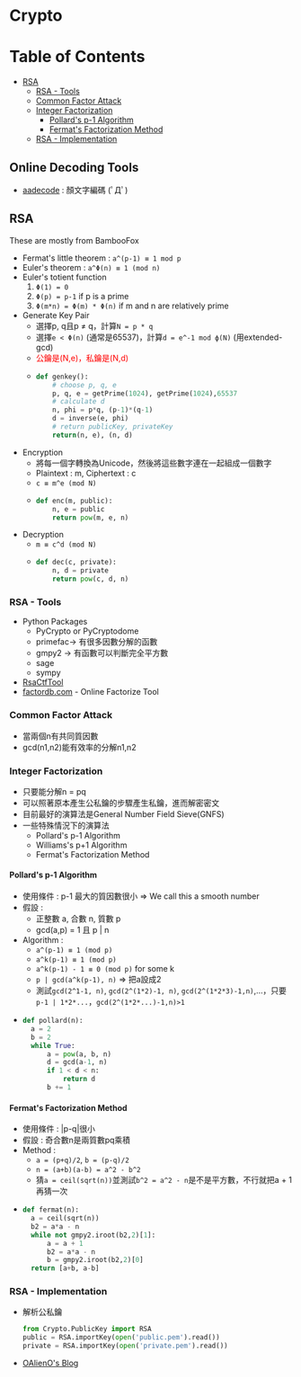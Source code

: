 # Crypto

# Table of Contents
* [RSA](#RSA)
  * [RSA - Tools](#RSA---Tools)
  * [Common Factor Attack](#Common-Factor-Attack)
  * [Integer Factorization](#Integer-Factorization)
    * [Pollard's p-1 Algorithm](#Pollard's-p-1-Algorithm)
    * [Fermat's Factorization Method](#Fermat's-Factorization-Method)
  * [RSA - Implementation](#RSA---Implementation)

## Online Decoding Tools
* [aadecode](https://cat-in-136.github.io/2010/12/aadecode-decode-encoded-as-aaencode.html) : 顏文字編碼 (ﾟДﾟ)

## RSA
These are mostly from BambooFox
* Fermat's little theorem : `a^(p-1) ≡ 1 mod p`
* Euler's theorem : `a^Φ(n) ≡ 1 (mod n)`
* Euler's totient function
  1. `Φ(1) = 0`
  2. `Φ(p) = p-1` if p is a prime
  3. `Φ(m*n) = Φ(m) * Φ(n)` if m and n are relatively prime
* Generate Key Pair
  * 選擇p, q且p ≠ q，計算`N = p * q`
  * 選擇`e < Φ(n)` (通常是65537)，計算`d = e^-1 mod ф(N)` (用extended-gcd)
  * <span style="color:red">公鑰是(N,e)，私鑰是(N,d)</span>
  * ```python
    def genkey():
        # choose p, q, e
        p, q, e = getPrime(1024), getPrime(1024),65537
        # calculate d
        n, phi = p*q, (p-1)*(q-1)
        d = inverse(e, phi)
        # return publicKey, privateKey
        return(n, e), (n, d)
    ```
* Encryption
  * 將每一個字轉換為Unicode，然後將這些數字連在一起組成一個數字
  * Plaintext : m, Ciphertext : c
  * `c ≡ m^e (mod N)`
  * ```python
    def enc(m, public):
        n, e = public
        return pow(m, e, n)
    ```
* Decryption
  * `m ≡ c^d (mod N)`
  * ```python
    def dec(c, private):
        n, d = private
        return pow(c, d, n)
    ```

### RSA - Tools
* Python Packages
  * PyCrypto or PyCryptodome
  * primefac-> 有很多因數分解的函數
  * gmpy2 -> 有函數可以判斷完全平方數
  * sage
  * sympy
* [RsaCtfTool](https://github.com/Ganapati/RsaCtfTool)
* [factordb.com](http://factordb.com/) - Online Factorize Tool

### Common Factor Attack
* 當兩個n有共同質因數
* gcd(n1,n2)能有效率的分解n1,n2

### Integer Factorization
* 只要能分解n = pq
* 可以照著原本產生公私鑰的步驟產生私鑰，進而解密密文
* 目前最好的演算法是General Number Field Sieve(GNFS)
* 一些特殊情況下的演算法
  * Pollard's p-1 Algorithm
  * Williams's p+1 Algorithm
  * Fermat's Factorization Method

#### Pollard's p-1 Algorithm
* 使用條件 : p-1 最大的質因數很小 => We call this a smooth number
* 假設 :
  * 正整數 a, 合數 n, 質數 p
  * gcd(a,p) = 1 且 p | n
* Algorithm :
  * `a^(p-1) ≡ 1 (mod p)`
  * `a^k(p-1) ≡ 1 (mod p)`
  * `a^k(p-1) - 1 ≡ 0 (mod p)` for some k
  * `p | gcd(a^k(p-1), n)` => 把a設成2
  * 測試`gcd(2^1-1, n)`, `gcd(2^(1*2)-1, n)`, `gcd(2^(1*2*3)-1,n)`,...，只要`p-1 | 1*2*...`，`gcd(2^(1*2*...)-1,n)>1`
* ```python
  def pollard(n):
    a = 2
    b = 2
    while True:
        a = pow(a, b, n)
        d = gcd(a-1, n)
        if 1 < d < n:
            return d
        b += 1
  ```

#### Fermat's Factorization Method
* 使用條件 : |p-q|很小
* 假設 : 奇合數n是兩質數pq乘積
* Method :
  * `a = (p+q)/2`, `b = (p-q)/2`
  * `n = (a+b)(a-b) = a^2 - b^2`
  * 猜`a = ceil(sqrt(n))`並測試`b^2 = a^2 - n`是不是平方數，不行就把a + 1再猜一次
* ```python
  def fermat(n):
    a = ceil(sqrt(n))
    b2 = a*a - n
    while not gmpy2.iroot(b2,2)[1]:
        a = a + 1
        b2 = a*a - n
        b = gmpy2.iroot(b2,2)[0]
    return [a+b, a-b]
  ```

### RSA - Implementation
* 解析公私鑰
  ```python
  from Crypto.PublicKey import RSA
  public = RSA.importKey(open('public.pem').read())
  private = RSA.importKey(open('private.pem').read())
  ```
* [OAlienO's Blog](https://oalieno.github.io/security/crypto/asymmetric/rsa/implementation/)